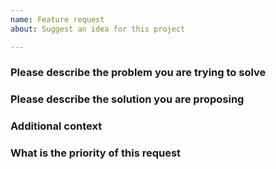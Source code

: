 ```yaml
---
name: Feature request
about: Suggest an idea for this project

---
```


### Please describe the problem you are trying to solve

<!-- A clear and concise description of what the problem is. Ex. I'm always frustrated when [...] -->

### Please describe the solution you are proposing

<!-- A clear and concise description of what you want to happen. -->

### Additional context

<!-- 
Provide any additional supporting evidence for your request like
  * This solves a common support issue
  * This is in support of a specific quarterly project
  * You have specific data to support your request
 -->

### What is the priority of this request

<!-- Any context you can give us around how important this request is will aid us in prioritizing the request -->
